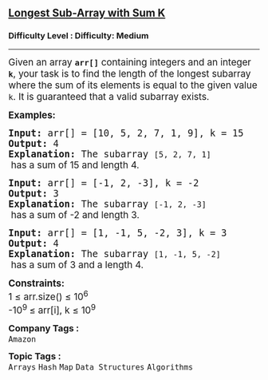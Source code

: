 <h2><a href="https://www.geeksforgeeks.org/problems/longest-sub-array-with-sum-k0809/1?page=1&category=Map&sortBy=submissions">Longest Sub-Array with Sum K</a></h2><h3>Difficulty Level : Difficulty: Medium</h3><hr><div class="problems_problem_content__Xm_eO"><p><span style="font-size: 14pt;">Given an array <strong><code>arr[]</code></strong> containing integers and an integer <strong><code>k</code></strong>, your task is to find the length of the longest subarray where the sum of its elements is equal to the given value <code>k</code>. It is guaranteed that a valid subarray exists.</span></p>
<p><span style="font-size: 14pt;"><strong>Examples:</strong></span></p>
<pre><span style="font-size: 14pt;"><strong>Input: </strong>arr[] = [10, 5, 2, 7, 1, 9], k = 15
<strong>Output:</strong> 4
<strong>Explanation: </strong>The subarray <code>[5, 2, 7, 1]</code><span style="font-family: -apple-system, BlinkMacSystemFont, 'Segoe UI', Roboto, Oxygen, Ubuntu, Cantarell, 'Open Sans', 'Helvetica Neue', sans-serif;"> has a sum of 15 and length 4.</span></span></pre>
<pre><span style="font-size: 14pt;"><strong>Input:</strong> arr[] = [-1, 2, -3], k = -2
<strong>Output:</strong> 3
<strong>Explanation: </strong>The subarray <code>[-1, 2, -3]</code><span style="font-family: -apple-system, BlinkMacSystemFont, 'Segoe UI', Roboto, Oxygen, Ubuntu, Cantarell, 'Open Sans', 'Helvetica Neue', sans-serif;"> has a sum of -2 and length 3.</span></span></pre>
<pre><span style="font-size: 14pt;"><strong>Input:</strong> arr[] = [1, -1, 5, -2, 3], k = 3
<strong>Output:</strong> 4
<strong>Explanation: </strong>The subarray <code>[1, -1, 5, -2]</code><span style="font-family: -apple-system, BlinkMacSystemFont, 'Segoe UI', Roboto, Oxygen, Ubuntu, Cantarell, 'Open Sans', 'Helvetica Neue', sans-serif;"> has a sum of 3 and a length 4.</span></span></pre>
<p><span style="font-size: 14pt;"><strong>Constraints:</strong></span><br><span style="font-size: 14pt;">1&nbsp;≤&nbsp;arr.size() ≤ 10<sup>6<br></sup>-10<sup>9 </sup>≤ arr[i], k ≤ 10<sup>9</sup></span></p></div><p><span style=font-size:18px><strong>Company Tags : </strong><br><code>Amazon</code>&nbsp;<br><p><span style=font-size:18px><strong>Topic Tags : </strong><br><code>Arrays</code>&nbsp;<code>Hash</code>&nbsp;<code>Map</code>&nbsp;<code>Data Structures</code>&nbsp;<code>Algorithms</code>&nbsp;